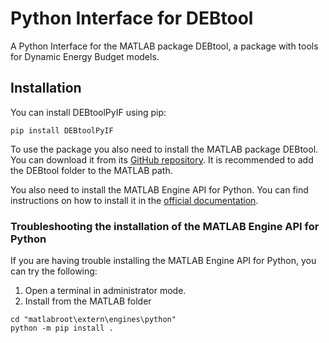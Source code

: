# Python Interface for DEBtool

A Python Interface for the MATLAB package DEBtool, a package with tools for Dynamic Energy Budget models.

## Installation

You can install DEBtoolPyIF using pip:

```console
pip install DEBtoolPyIF
```

To use the package you also need to install the MATLAB package DEBtool. 
You can download it from its [GitHub repository](https://github.com/add-my-pet/DEBtool_M).
It is recommended to add the DEBtool folder to the MATLAB path.

You also need to install the MATLAB Engine API for Python.
You can find instructions on how to install it in the [official documentation](https://www.mathworks.com/help/matlab/matlab_external/install-the-matlab-engine-for-python.html).

### Troubleshooting the installation of the MATLAB Engine API for Python

If you are having trouble installing the MATLAB Engine API for Python, you can try the following:

1. Open a terminal in administrator mode.
2. Install from the MATLAB folder
```console
cd "matlabroot\extern\engines\python"
python -m pip install .
```
